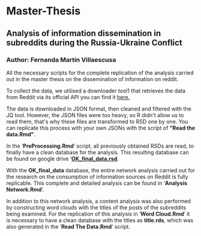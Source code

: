 # Master-Thesis

## Analysis of information dissemination in subreddits during the Russia-Ukraine Conflict

### Author: Fernanda Martín Villaescusa

All the necessary scripts for the complete replication of the analysis carried out in the master thesis on the dissemination of information on reddit.

To collect the data, we utilised a downloader tool1 that retrieves the data from Reddit via its official API you can find it [here.](https://github.com/ArthurHeitmann/arctic_shift)

The data is downloaded in JSON format, then cleaned and filtered with the JQ tool. However, the JSON files were too heavy, so R didn't allow us to read them, that's why these files are transformed to RSD one by one. You can replicate this process with your own JSONs with the script of **"Read the data.Rmd"**.

In the ‘**PreProcessing.Rmd**’ script, all previously obtained RSDs are read, to finally have a clean database for the analysis. This resulting database can be found on google drive ‘[**OK_final_data.rsd**](https://drive.google.com/file/d/1VPCLUTZxWtgbm6PLShoTQdGgu-WCEFGu/view?usp=drive_link).

With the **OK_final_data** database, the entire network analysis carried out for the research on the consumption of information sources on Reddit is fully replicable. This complete and detailed analysis can be found in ‘**Analysis Network.Rmd**’.

In addition to this network analysis, a content analysis was also performed by constructing word clouds with the titles of the posts of the subreddits being examined. For the replication of this analysis in ‘**Word Cloud.Rmd**’ it is necessary to have a clean database with the titles as **title.rds**, which was also generated in the ‘**Read The Data.Rmd**’ script.
